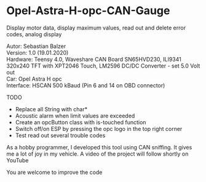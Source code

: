 # Opel-Astra-H-opc-CAN-Gauge
Display motor data, display maximum values, read out and delete error codes, analog display

Autor: Sebastian Balzer <br>
Version: 1.0 (19.01.2020) <br>
Hardware: Teensy 4.0, Waveshare CAN Board SN65HVD230, ILI9341 320x240 TFT with XPT2046 Touch, LM2596 DC/DC Converter - set 5.0 Volt out <br>
Car: Opel Astra H opc <br>
Interface: HSCAN 500 kBaud (Pin 6 and 14 on OBD connector) <br>

TODO
- Replace all String with char*
- Acoustic alarm when limit values are exceeded
- Create an opcButton class with is-touched function
- Switch off/on ESP by pressing the opc logo in the top right corner
- Test read out several trouble codes

As a hobby programmer, I developed this tool using CAN sniffing. It gives me a lot of joy in my vehicle.
A video of the project will follow shortly on YouTube

You are welcome to improve the code
